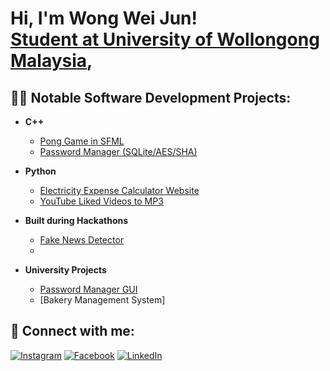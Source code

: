 <h1>Hi, I'm Wong Wei Jun! <br/><a href="https://github.com/SakaiDaBest">Student at University of Wollongong Malaysia</a>, <a href="https://www.linkedin.com/in/"></a>

<h2>👨‍💻 Notable Software Development Projects:</h2>

- <b>C++</b>
  - [Pong Game in SFML](https://github.com/SakaiDaBest/Pong-Game/)
  - [Password Manager (SQLite/AES/SHA)](https://github.com/SakaiDaBest/Password-Manager)

- <b>Python</b>
  - [Electricity Expense Calculator Website](https://github.com/SakaiDaBest/WattSaver)
  - [YouTube Liked Videos to MP3](https://github.com/SakaiDaBest/YouTubeLikedVidsToMP3)

- <b>Built during Hackathons</b>
  - [Fake News Detector](https://github.com/SakaiDaBest/GreatAIHackathon)
  - 
- <b>University Projects</b>
  - [Password Manager GUI](https://github.com/SakaiDaBest/Password-Manager-with-GUI)
  - [Bakery Management System]

<h2> 🤳 Connect with me:</h2>

[![Instagram](https://img.shields.io/badge/Instagram-E4405F?style=for-the-badge&logo=instagram&logoColor=white)](https://www.instagram.com/weijun.wong.12/)
[![Facebook](https://img.shields.io/badge/Facebook-1877F2?style=for-the-badge&logo=facebook&logoColor=white)](https://www.facebook.com/weijun.wong.16/)
[![LinkedIn](https://img.shields.io/badge/LinkedIn-0A66C2?style=for-the-badge&logo=linkedin&logoColor=white)](https://www.linkedin.com/in/wei-jun-wong-507069357/)




